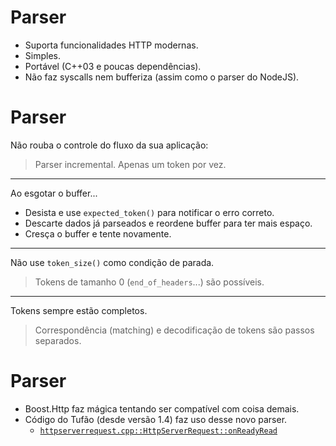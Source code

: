 # Parser

* Suporta funcionalidades HTTP modernas.
* Simples.
* Portável (C++03 e poucas dependências).
* Não faz syscalls nem bufferiza (assim como o parser do NodeJS).

# Parser

Não rouba o controle do fluxo da sua aplicação:

> Parser incremental. Apenas um token por vez.

---

Ao esgotar o buffer...

* Desista e use `expected_token()` para notificar o erro correto.
* Descarte dados já parseados e reordene buffer para ter mais espaço.
* Cresça o buffer e tente novamente.

---

Não use `token_size()` como condição de parada.

> Tokens de tamanho 0 (`end_of_headers`...) são possíveis.

---

Tokens sempre estão completos.

> Correspondência (matching) e decodificação de tokens são passos separados.

# Parser

* Boost.Http faz mágica tentando ser compatível com coisa demais.
* Código do Tufão (desde versão 1.4) faz uso desse novo parser.
  * [`httpserverrequest.cpp::HttpServerRequest::onReadyRead`](https://github.com/vinipsmaker/tufao/blob/43cd33f3388fd7061dedc75d683810a258f42eb3/src/httpserverrequest.cpp#L125)
